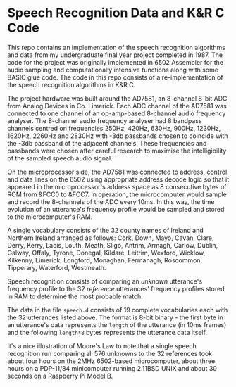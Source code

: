 # Speech Recognition Data and K&R C Code

This repo contains an implementation of the speech recognition algorithms and data from my undergraduate final year project completed in 1987. The code for the project was originally implemented in 6502 Assembler for the audio sampling and computationally intensive functions along with some BASIC glue code. The code in this repo consists of a re-implementation of the speech recognition algorithms in K&R C.

The project hardware was built around the AD7581, an 8-channel 8-bit ADC from Analog Devices in Co. Limerick. Each ADC channel of the AD7581 was connected to one channel of an op-amp-based 8-channel audio frequency analyser. The 8-channel audio frequency analyser had 8 bandpass channels centred on frequencies 250Hz, 420Hz, 630Hz, 900Hz, 1230Hz, 1620Hz, 2260Hz and 2830Hz with -3db passbands chosen to coincide with the -3db passband of the adjacent channels. These frequencies and passbands were chosen after careful research to maximise the intelligibility of the sampled speech audio signal.

On the microprocessor side, the AD7581 was connected to address, control and data lines on the 6502 using appropriate address decode logic so that it appeared in the microprocessor's address space as 8 consecutive bytes of ROM from &FCC0 to &FCC7. In operation, the microcomputer would sample and record the 8-channels of the ADC every 10ms. In this way, the time evolution of an utterance's frequency profile would be sampled and stored to the microcomputer's RAM.

A single vocabulary consists of the 32 county names of Ireland and Northern Ireland arranged as follows: Cork, Down, Mayo, Cavan, Clare, Derry, Kerry, Laois, Louth, Meath, Sligo, Antrim, Armagh, Carlow, Dublin, Galway, Offaly, Tyrone, Donegal, Kildare, Leitrim, Wexford, Wicklow, Kilkenny, Limerick, Longford, Monaghan, Fermanagh, Roscommon, Tipperary, Waterford, Westmeath.

Speech recognition consists of comparing an *unknown* utterance's frequency profile to the 32 *reference* utterances' frequency profiles stored in RAM to determine the most probable match.

The data in the file `speech.d` consists of 19 complete vocabularies each with the 32 utterances listed above. The format is 8-bit binary - the first byte in an utterance's data represents the `length` of the utterance (in 10ms frames) and the following `length*8` bytes represents the utterance data itself.

It's a nice illustration of Moore's Law to note that a single speech recognition run comparing all 576 unknowns to the 32 references took about four hours on the 2MHz 6502-based microcomputer, about three hours on a PDP-11/84 minicomputer running 2.11BSD UNIX and about 30 seconds on a Raspberry Pi Model B.
